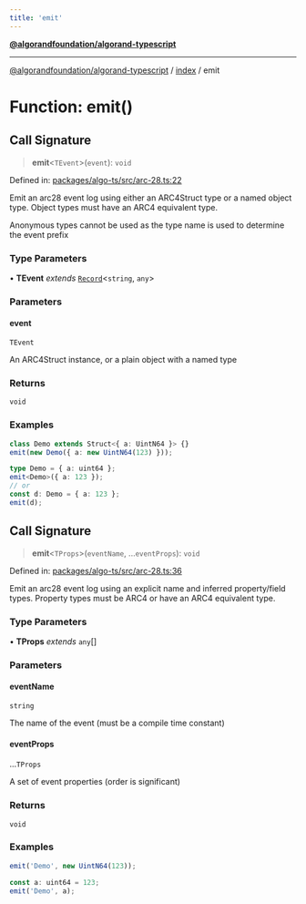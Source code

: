 ```yaml
---
title: 'emit'
---
```


[**@algorandfoundation/algorand-typescript**](../../README.md)

---

[@algorandfoundation/algorand-typescript](../../README.md) / [index](../README.md) / emit

# Function: emit()

## Call Signature

> **emit**\<`TEvent`\>(`event`): `void`

Defined in: [packages/algo-ts/src/arc-28.ts:22](https://github.com/algorandfoundation/puya-ts/blob/main/packages/algo-ts/src/arc-28.ts#L22)

Emit an arc28 event log using either an ARC4Struct type or a named object type.
Object types must have an ARC4 equivalent type.

Anonymous types cannot be used as the type name is used to determine the event prefix

### Type Parameters

• **TEvent** _extends_ [`Record`](../-internal-/type-aliases/Record.md)\<`string`, `any`\>

### Parameters

#### event

`TEvent`

An ARC4Struct instance, or a plain object with a named type

### Returns

`void`

### Examples

```ts
class Demo extends Struct<{ a: UintN64 }> {}
emit(new Demo({ a: new UintN64(123) }));
```

```ts
type Demo = { a: uint64 };
emit<Demo>({ a: 123 });
// or
const d: Demo = { a: 123 };
emit(d);
```

## Call Signature

> **emit**\<`TProps`\>(`eventName`, ...`eventProps`): `void`

Defined in: [packages/algo-ts/src/arc-28.ts:36](https://github.com/algorandfoundation/puya-ts/blob/main/packages/algo-ts/src/arc-28.ts#L36)

Emit an arc28 event log using an explicit name and inferred property/field types.
Property types must be ARC4 or have an ARC4 equivalent type.

### Type Parameters

• **TProps** _extends_ `any`[]

### Parameters

#### eventName

`string`

The name of the event (must be a compile time constant)

#### eventProps

...`TProps`

A set of event properties (order is significant)

### Returns

`void`

### Examples

```ts
emit('Demo', new UintN64(123));
```

```ts
const a: uint64 = 123;
emit('Demo', a);
```
